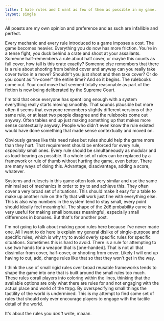 ```yaml
---
title: I hate rules and I want as few of them as possible in my game.
layout: single
---
```


All poasts are my own opinion and preference and as such are infallible and perfect.

Every mechanic and every rule introduced to a game imposes a cost. The game becomes heavier. Everything you do now has more friction. You're in a tense fight, you duck behind a crate and shoot at your assailants. Someone half-remembers a rule about half cover, or maybe this counts as full cover, how tall is this crate exactly? Someone else remembers that there is a rule about shooting from behind cover and anyway can you really take cover twice in a move? Shouldn't you just shoot and then take cover? Or do you count as "in-cover" the entire time? And so it begins. The rulebooks come out. Your cool move that seemed totally reasonable as part of the fiction is now being deliberated by the Supreme Court.

I'm told that once everyone has spent long enough with a system everything really starts moving smoothly. That sounds plausible but more often it seems that everyone remembers slightly different versions of the same rule, or at least two people disagree and the rulebooks come out anyway. Often tables end up just making something up that makes more sense contextually anyway. People who didn't even know the rule existed would have done something that made sense contextually and moved on. 

Obviously games like this need rules but rules should help the game more than they hurt. That requirement should be enforced for every rule, *especially* small ones. Every rule should be simultaneously as modular and as load-bearing as possible. If a whole set of rules can be replaced by a framework or rule of thumb without hurting the game, even better. There are many ways of doing this. Advantage, disadvantage, adding a score, whatever.

Systems and rulesets in this game often look very similar and use the same minimal set of mechanics in order to try to and achieve this. They often cover a very broad set of situations. This should make it easy for a table to make up another rule on the fly that will work just fine with everything else. This is also why numbers in the system tend to stay small, every point should ideally feel meaningful. The shape of the 2d6 probability curve is very useful for making small bonuses meaningful, especially small differences in bonuses. But that's for another post.

I'm not going to talk about making good rules here because I've never made one. All I want to do here is explain my general dislike of single-purpose and specific rules, which is why try to avoid overly specific rules for specific situations. Sometimes this is hard to avoid. There is a rule for attempting to use two hands for a weapon that is [one-handed]. That is not all that dissimilar from cover, half-cover, or shooting from cover. Likely I will end up having to cut, add, change rules like that so that they won't get in the way.

I think the use of small rigid rules over broad reusable frameworks tends to shape the game into one that is built around the small rules too much. These rules corall players into coloring within the lines, thinking that the available options are only what there are rules for and not engaging with the actual place and world of the ttrpg. By overspecifying small things the tactility of the world is undermined. This is my attempt to find some set of rules that should only ever encourage players to engage with the tactile detail of the world.

It's about the rules you *don't* write, maaan.